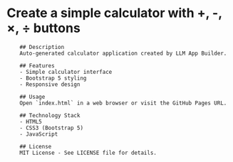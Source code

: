 # Create a simple calculator with +, -, ×, ÷ buttons


        ## Description
        Auto-generated calculator application created by LLM App Builder.

        ## Features
        - Simple calculator interface
        - Bootstrap 5 styling
        - Responsive design

        ## Usage
        Open `index.html` in a web browser or visit the GitHub Pages URL.

        ## Technology Stack
        - HTML5
        - CSS3 (Bootstrap 5)
        - JavaScript

        ## License
        MIT License - See LICENSE file for details.
        